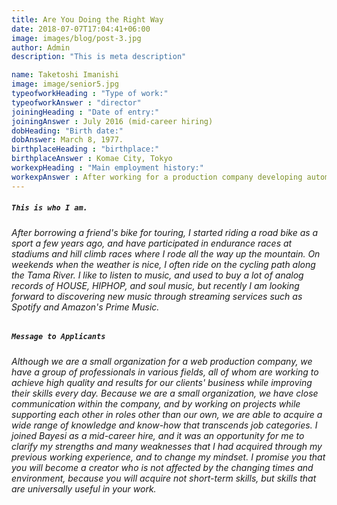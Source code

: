 ```yaml
---
title: Are You Doing the Right Way
date: 2018-07-07T17:04:41+06:00
image: images/blog/post-3.jpg
author: Admin
description: "This is meta description"

name: Taketoshi Imanishi
image: image/senior5.jpg
typeofworkHeading : "Type of work:"
typeofworkAnswer : "director"
joiningHeading : "Date of entry:"
joiningAnswer : July 2016 (mid-career hiring)
dobHeading: "Birth date:"
dobAnswer: March 8, 1977.
birthplaceHeading : "birthplace:"
birthplaceAnswer : Komae City, Tokyo
workexpHeading : "Main employment history:"
workexpAnswer : After working for a production company developing automatic typesetting systems, I have been involved in website production, e-book production, and the development and direction of our own web services. 
---
```


##### **`This is who I am.`**

###### After borrowing a friend's bike for touring, I started riding a road bike as a sport a few years ago, and have participated in endurance races at stadiums and hill climb races where I rode all the way up the mountain. On weekends when the weather is nice, I often ride on the cycling path along the Tama River. I like to listen to music, and used to buy a lot of analog records of HOUSE, HIPHOP, and soul music, but recently I am looking forward to discovering new music through streaming services such as Spotify and Amazon's Prime Music.

##### **`Message to Applicants`**

###### Although we are a small organization for a web production company, we have a group of professionals in various fields, all of whom are working to achieve high quality and results for our clients' business while improving their skills every day. Because we are a small organization, we have close communication within the company, and by working on projects while supporting each other in roles other than our own, we are able to acquire a wide range of knowledge and know-how that transcends job categories. I joined Bayesi as a mid-career hire, and it was an opportunity for me to clarify my strengths and many weaknesses that I had acquired through my previous working experience, and to change my mindset. I promise you that you will become a creator who is not affected by the changing times and environment, because you will acquire not short-term skills, but skills that are universally useful in your work.
&nbsp;